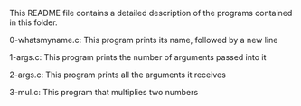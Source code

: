 This README file contains a detailed description of the programs contained in this folder.

  0-whatsmyname.c: This program prints its name, followed by a new line

  1-args.c: This program prints the number of arguments passed into it

  2-args.c: This program prints all the arguments it receives

  3-mul.c: This program that multiplies two numbers
